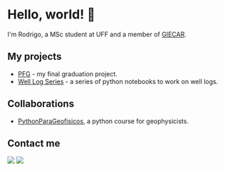 # Hello, world! 👋

I'm Rodrigo, a MSc student at UFF and a member of [GIECAR](https://github.com/giecaruff).

## My projects

* [PFG](https://github.com/rmotadutra/PFG) - my final graduation project.
* [Well Log Series](https://github.com/rmotadutra/welllogseries) - a series of python notebooks to work on well logs.

## Collaborations

* [PythonParaGeofisicos](https://github.com/giecaruff/PythonParaGeofisicos), a python course for geophysicists.

## Contact me
<div>
  <a href = "mailto: dutrarodrigo@if.uff.br"><img src="https://img.shields.io/badge/-Gmail-%23EA4335?style=for-the-badge&logo=gmail&logoColor=white" target="_blank"></a>
  <a href="https://www.linkedin.com/in/rodrigo-dutra-689433148/" target="_blank"><img src="https://img.shields.io/badge/-LinkedIn-%230077B5?style=for-the-badge&logo=linkedin&logoColor=white" target="_blank"></a>
</div>
